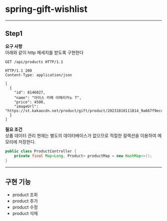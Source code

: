 # spring-gift-wishlist

---

## Step1

**요구 사항**<br>
아래와 같이 http 메세지를 받도록 구현한다

```http request
GET /api/products HTTP/1.1
```

```http request
HTTP/1.1 200 
Content-Type: application/json

[
  {
    "id": 8146027,
    "name": "아이스 카페 아메리카노 T",
    "price": 4500,
    "imageUrl": "https://st.kakaocdn.net/product/gift/product/20231010111814_9a667f9eccc943648797925498bdd8a3.jpg"
  }
]
```


**필요 조건**<br>
상품 데이터 관리
현재는 별도의 데이터베이스가 없으므로 적절한 컬렉션을 이용하여 메모리에 저장한다.
```java
public class ProductController {
    private final Map<Long, Product> productMap = new HashMap<>();
}
```
----
## 구현 기능
- product 조회
- product 추가
- product 수정
- product 삭제




